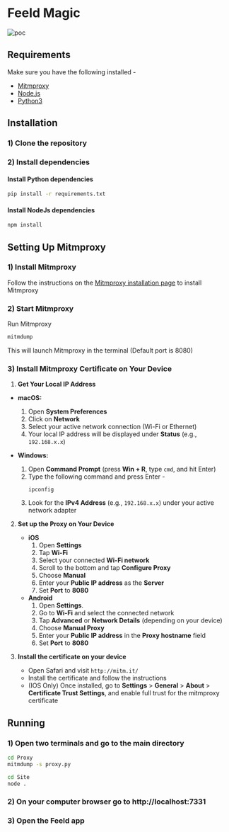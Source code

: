 # Feeld Magic

![poc](https://i.imgur.com/QOKnWhB.jpeg)

## Requirements

Make sure you have the following installed -

- [Mitmproxy](https://mitmproxy.org/)
- [Node.js](https://nodejs.org/)
- [Python3](https://www.python.org/)

## Installation

### 1) Clone the repository

### 2) Install dependencies

#### Install Python dependencies

```bash
pip install -r requirements.txt
```

#### Install NodeJs dependencies

```bash
npm install
```

## Setting Up Mitmproxy

### 1) Install Mitmproxy

Follow the instructions on the [Mitmproxy installation page](https://docs.mitmproxy.org/stable/howto-install/) to install Mitmproxy

### 2) Start Mitmproxy

Run Mitmproxy

```bash
mitmdump
```

This will launch Mitmproxy in the terminal (Default port is 8080)

### 3) Install Mitmproxy Certificate on Your Device

1) **Get Your Local IP Address**
  - **macOS:**
    1) Open **System Preferences**
    2) Click on **Network**
    3) Select your active network connection (Wi-Fi or Ethernet)
    4) Your local IP address will be displayed under **Status** (e.g., `192.168.x.x`)

  - **Windows:**
    1) Open **Command Prompt** (press **Win + R**, type `cmd`, and hit Enter)
    2) Type the following command and press Enter -
       ```
       ipconfig
       ```
    3) Look for the **IPv4 Address** (e.g., `192.168.x.x`) under your active network adapter

2) **Set up the Proxy on Your Device**
   - **iOS**
     1) Open **Settings**
     2) Tap **Wi-Fi**
     3) Select your connected **Wi-Fi network**
     4) Scroll to the bottom and tap **Configure Proxy**
     5) Choose **Manual**
     6) Enter your **Public IP address** as the **Server**
     7) Set **Port** to **8080**
   - **Android**
     1) Open **Settings**.
     2) Go to **Wi-Fi** and select the connected network
     3) Tap **Advanced** or **Network Details** (depending on your device)
     4) Choose **Manual Proxy**
     5) Enter your **Public IP address** in the **Proxy hostname** field
     6) Set **Port** to **8080**

3) **Install the certificate on your device**
   - Open Safari and visit `http://mitm.it/`
   - Install the certificate and follow the instructions
   - (IOS Only) Once installed, go to **Settings** > **General** > **About** > **Certificate Trust Settings**, and enable full trust for the mitmproxy certificate

## Running

### 1) Open two terminals and go to the main directory

```bash
cd Proxy
mitmdump -s proxy.py
```

```bash
cd Site
node .
```

### 2) On your computer browser go to http://localhost:7331

### 3) Open the Feeld app
